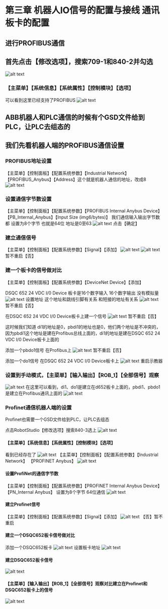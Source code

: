 # 第三章 机器人IO信号的配置与接线 通讯板卡的配置

## 进行PROFIBUS通信

## 首先点击【修改选项】，搜索709-1和840-2并勾选
![alt text](img6/image.png)
### 【主菜单】【系统信息】【系统属性】【控制模块】【选项】
可以看到这里已经支持了PROFIBUS
![alt text](img6/image-1.png)

## ABB机器人和PLC通信的时候有个GSD文件给到PLC，让PLC去组态的

## 我们先看机器人端的PROFIBUS通信设置

### PROFIBUS地址设置
【主菜单】【控制面板】【配置系统参数】【Industrial Network】【PROFIBUS_Anybus】【Address】这个就是机器人通信的地址，改成8
![alt text](img6/image-2.png)

### 设置通信字节数设置 
【主菜单】【控制面板】【配置系统参数】【PROFIBUS Internal Anybus Device】【PB_Internal_Anybus】【Input Size (img6/bytes)】
我们通信输入输出字节数都 设置为8个字节 也就是64位 地址是0至63
![alt text](img6/image-3.png)
点击【确定】

### 建立通信信号
【主菜单】【控制面板】【配置系统参数】【Signal】【添加】
![alt text](img6/image-4.png)
![alt text](img6/image-5.png)
暂不重启【否】

### 建一个板卡的信号做对比
【主菜单】【控制面板】【配置系统参数】【DeviceNet Device】【添加】

DSQC 652 24 VDC I/0 Device 板卡是16个数字输入 16个数字输出 没有模拟量
![alt text](img6/image-6.png)
设置地址 这个地址和跳线引脚有关系 和短接的地址有关系
![alt text](img6/image-7.png)
暂不重启【否】

在DSQC 652 24 VDC I/0 Device板卡上建一个信号
![alt text](img6/image-8.png)
暂不重启【否】

这时候我们知道 di1的地址是0，pbdi1的地址也是0，他们两个地址是不冲突的，因为pbdi1这个地址是建在Profibus总线上面的，di1的地址是建在DSQC 652 24 VDC I/0 Device板卡上面的

添加一个pbdo1信号 在Profibus上
![alt text](img6/image-9.png)
暂不重启【否】

添加一个do1信号 在DSQC 652 24 VDC I/0 Device板卡上
![alt text](img6/image-10.png)
重启示教器

### 设置到手动模式，【主菜单】【输入输出】【ROB_1】【全部信号】观察
![alt text](img6/image-11.png)
在这里可以看到，di1、do1是建立在d652板卡上面的，pbdi1、pbdo1是建立在Profibus通讯上面的
![alt text](img6/image-12.png)

### Profinet通信机器人端的设置
Profinet也需要一个GSD文件给到PLC，让PLC去组态

点击RobotStudio【修改选项】搜索840-3选上
![alt text](img6/image-13.png)
#### 【主菜单】【系统信息】【系统属性】【控制模块】【选项】
看到已经存在了
![alt text](img6/image-14.png)
【主菜单】【控制面板】【配置系统参数】【Industrial Network】
【PROFINET Anybus】
![alt text](img6/image-15.png)

#### 设置ProfiNet的通信字节数
【主菜单】【控制面板】【配置系统参数】【PROFINET Internal Anybus Device】【PN_Internal Anybus】
设置为8个字节 64位通信
![alt text](img6/image-16.png)

#### 建立Profinet信号
【主菜单】【控制面板】【配置系统参数】【Signal】【添加】
![alt text](img6/image-17.png)
【否】暂不重启

#### 建立一个DSQC652板卡信号做对比
添加一个DSQC652板卡
![alt text](img6/image-18.png)
设置板卡地址
![alt text](img6/image-19.png)

#### 建立DSQC652板卡信号
![alt text](img6/image-20.png)
#### 【主菜单】【输入输出】【ROB_1】【全部信号】观察对比建立在Profinet和DSQC652板卡上的信号
![alt text](img6/image-21.png)





























